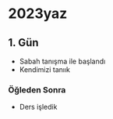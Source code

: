 # 2023yaz

## 1. Gün

- Sabah tanışma ile başlandı
- Kendimizi tanıık

### Öğleden Sonra
- Ders işledik

